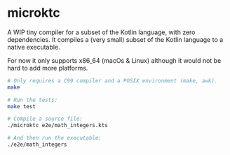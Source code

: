 # microktc

A WIP tiny compiler for a subset of the Kotlin language, with zero dependencies. It compiles a (very small) subset of the Kotlin language to a native executable. 

For now it only supports x86_64 (macOs & Linux) although it would not be hard to add more platforms.

```sh
# Only requires a C99 compiler and a POSIX environment (make, awk).
make

# Run the tests:
make test

# Compile a source file:
./microktc e2e/math_integers.kts

# And then run the executable:
./e2e/math_integers
```
